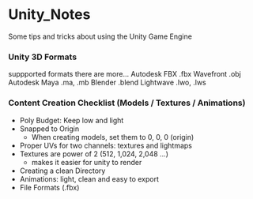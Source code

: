 # Unity_Notes
Some tips and tricks about using the Unity Game Engine

### Unity 3D Formats 
suppported formats there are more...
Autodesk FBX  .fbx
Wavefront     .obj
Autodesk Maya .ma, .mb
Blender       .blend
Lightwave     .lwo, .lws


### Content Creation Checklist (Models / Textures / Animations)

* Poly Budget: Keep low and light
* Snapped to Origin
  - When creating models, set them to 0, 0, 0 (origin)
* Proper UVs for two channels: textures and lightmaps
* Textures are power of 2 (512, 1,024, 2,048 ...)
  - makes it easier for unity to render
* Creating a clean Directory
* Animations: light, clean and easy to export
* File Formats (.fbx)
